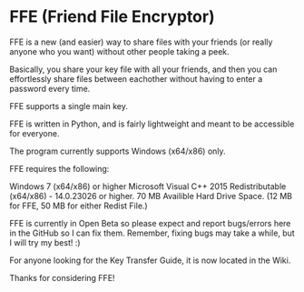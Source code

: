 # FFE (Friend File Encryptor)

FFE is a new (and easier) way to share files with your friends (or really anyone who you want) without other people taking a peek.

Basically, you share your key file with all your friends, and then you can effortlessly share files between eachother without having to enter a password every time.

FFE supports a single main key.

FFE is written in Python, and is fairly lightweight and meant to be accessible for everyone.

The program currently supports Windows (x64/x86) only.

FFE requires the following:

Windows 7 (x64/x86) or higher
Microsoft Visual C++ 2015 Redistributable (x64/x86) - 14.0.23026 or higher.
70 MB Availible Hard Drive Space. (12 MB for FFE, 50 MB for either Redist File.)

FFE is currently in Open Beta so please expect and report bugs/errors here in the GitHub so I can fix them.
Remember, fixing bugs may take a while, but I will try my best! :)

For anyone looking for the Key Transfer Guide, it is now located in the Wiki. 

Thanks for considering FFE!
